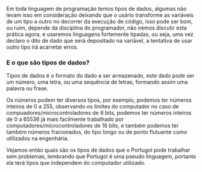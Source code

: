Em toda linguagem de programação temos tipos de dados, algumas não levam isso em consideração deixando que o usário transforme as variáveis de um tipo a outro no decorrer da execução de código, isso pode ser bom, ou ruim, depende da disciplina do programador, não iremos discutir esta prática agora, e usaremos linguagens fortemente tipadas, ou seja, uma vez declaro o dito de dado que será depositado na variável, a tentativa de usar outro tipo irá acarretar erros.

### E o que são tipos de dados?

Tipos de dados é o formato do dado a ser armazenado, este dado pode ser um número, uma letra, ou uma sequência de letras, formando assim uma palavra ou frase.

Os números podem ter diversos tipos, por exemplo, podemos ter números inteiros de 0 a 255, observando os limites do computador no caso de compuadores/microcontroladores de 8 bits, podemos ter números inteiros de 0 a 65536 já mais facilmente trabalhado por computadores/microcontroladores de 16 bits, e também podemos ter também números fracionados, do tipo longo ou de ponto flutuante como utilizados na engenhária.

Vejamos então quais são os tipos de dados que o Portugol pode trabalhar sem problemas, lembrando que Portugol é uma pseudo linguagem, portanto ela terá tipos que independem do computador utilizado.

